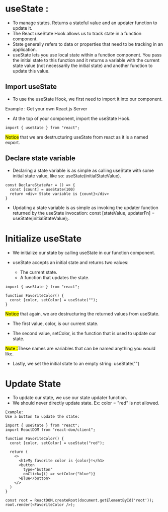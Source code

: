 # useState :

- To manage states. Returns a stateful value and an updater function to update it.
- The React useState Hook allows us to track state in a function component.
- State generally refers to data or properties that need to be tracking in an application.
- useState lets you use local state within a function component. You pass the initial state to this function and it returns a variable with the current state value (not necessarily the initial state) and another function to update this value.

## Import useState

- To use the useState Hook, we first need to import it into our component.

Example : Get your own React.js Server

- At the top of your component, import the useState Hook.

```
import { useState } from "react";
```

<mark>Notice</mark> that we are destructuring useState from react as it is a named export.

## Declare state variable

- Declaring a state variable is as simple as calling useState with some initial state value, like so: useState(initialStateValue).

```
const DeclareStateVar = () => {
  const [count] = useState(100)
  return <div> State variable is {count}</div>
}
```

- Updating a state variable is as simple as invoking the updater function returned by the useState invocation: const [stateValue, updaterFn] = useState(initialStateValue);.

# Initialize useState

- We initialize our state by calling useState in our function component.

- useState accepts an initial state and returns two values:

  - The current state.
  - A function that updates the state.

```
import { useState } from "react";

function FavoriteColor() {
  const [color, setColor] = useState("");
}
```

<mark>Notice</mark> that again, we are destructuring the returned values from useState.

- The first value, color, is our current state.

- The second value, setColor, is the function that is used to update our state.

<mark>Note :</mark>These names are variables that can be named anything you would like.

- Lastly, we set the initial state to an empty string: useState("")

# Update State

- To update our state, we use our state updater function.
- We should never directly update state. Ex: color = "red" is not allowed.

```
Example:
Use a button to update the state:

import { useState } from "react";
import ReactDOM from "react-dom/client";

function FavoriteColor() {
  const [color, setColor] = useState("red");

  return (
    <>
      <h1>My favorite color is {color}!</h1>
      <button
        type="button"
        onClick={() => setColor("blue")}
      >Blue</button>
    </>
  )
}

const root = ReactDOM.createRoot(document.getElementById('root'));
root.render(<FavoriteColor />);
```
